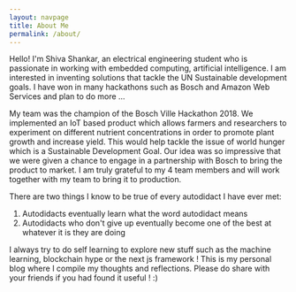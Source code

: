 ```yaml
---
layout: navpage
title: About Me
permalink: /about/
---
```


Hello! I'm Shiva Shankar, an electrical engineering student who is passionate in working with embedded computing, artificial intelligence. I am interested in inventing solutions that tackle the UN Sustainable development goals. I have won in many hackathons such as Bosch and Amazon Web Services and plan to do more ...

My team was the champion of the Bosch Ville Hackathon 2018. We implemented an IoT based product which allows farmers and researchers to experiment on different nutrient concentrations in order to promote plant growth and increase yield. This would help tackle the issue of world hunger which is a Sustainable Development Goal. Our idea was so impressive that we were given a chance to engage in a partnership with Bosch to bring the product to market. I am truly grateful to my 4 team members and will work together with my team to bring it to production.

There are two things I know to be true of every autodidact I have ever met:

1) Autodidacts eventually learn what the word autodidact means
2) Autodidacts who don't give up eventually become one of the best at whatever it is they are doing

I always try to do self learning to explore new stuff such as the machine learning, blockchain hype or the next js framework ! This is my personal blog where I compile my thoughts and reflections. Please do share with your friends if you had found it useful ! :)

